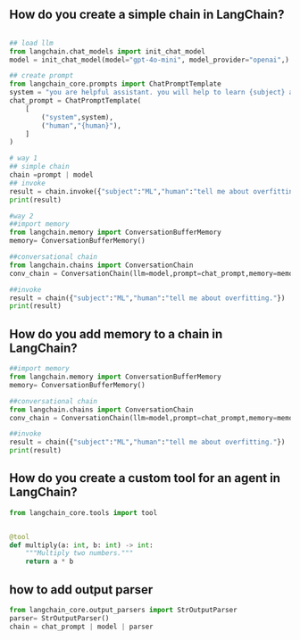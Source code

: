 
## How do you create a simple chain in LangChain?

```python

## load llm
from langchain.chat_models import init_chat_model
model = init_chat_model(model="gpt-4o-mini", model_provider="openai",)

## create prompt
from langchain_core.prompts import ChatPromptTemplate
system = "you are helpful assistant. you will help to learn {subject} and note down i dont have prior knowledge."
chat_prompt = ChatPromptTemplate(
    [
        ("system",system),
        ("human","{human}"),
    ]   
)
```

``` python
# way 1
## simple chain
chain =prompt | model 
## invoke
result = chain.invoke({"subject":"ML","human":"tell me about overfitting."})
print(result)
```

``` python
#way 2 
##import memory
from langchain.memory import ConversationBufferMemory
memory= ConversationBufferMemory()

##conversational chain
from langchain.chains import ConversationChain
conv_chain = ConversationChain(llm=model,prompt=chat_prompt,memory=memory)

##invoke
result = chain({"subject":"ML","human":"tell me about overfitting."})
print(result)
```


## How do you add memory to a chain in LangChain?

``` python
##import memory
from langchain.memory import ConversationBufferMemory
memory= ConversationBufferMemory()

##conversational chain
from langchain.chains import ConversationChain
conv_chain = ConversationChain(llm=model,prompt=chat_prompt,memory=memory)

##invoke
result = chain({"subject":"ML","human":"tell me about overfitting."})
print(result)
```

## How do you create a custom tool for an agent in LangChain?

``` python
from langchain_core.tools import tool


@tool
def multiply(a: int, b: int) -> int:
    """Multiply two numbers."""
    return a * b
```


## how to add output parser 
```python 
from langchain_core.output_parsers import StrOutputParser
parser= StrOutputParser()
chain = chat_prompt | model | parser
```